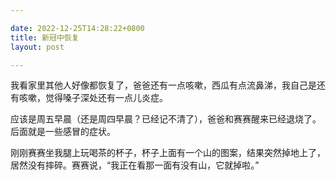 ```yaml
---

date: 2022-12-25T14:28:22+0800
title: 新冠中恢复
layout: post

---
```


我看家里其他人好像都恢复了，爸爸还有一点咳嗽，西瓜有点流鼻涕，我自己是还有咳嗽，觉得嗓子深处还有一点儿炎症。

应该是周五早晨（还是周四早晨？已经记不清了），爸爸和赛赛醒来已经退烧了。后面就是一些感冒的症状。

刚刚赛赛坐我腿上玩喝茶的杯子，杯子上面有一个山的图案，结果突然掉地上了，居然没有摔碎。赛赛说，“我正在看那一面有没有山，它就掉啦。”

